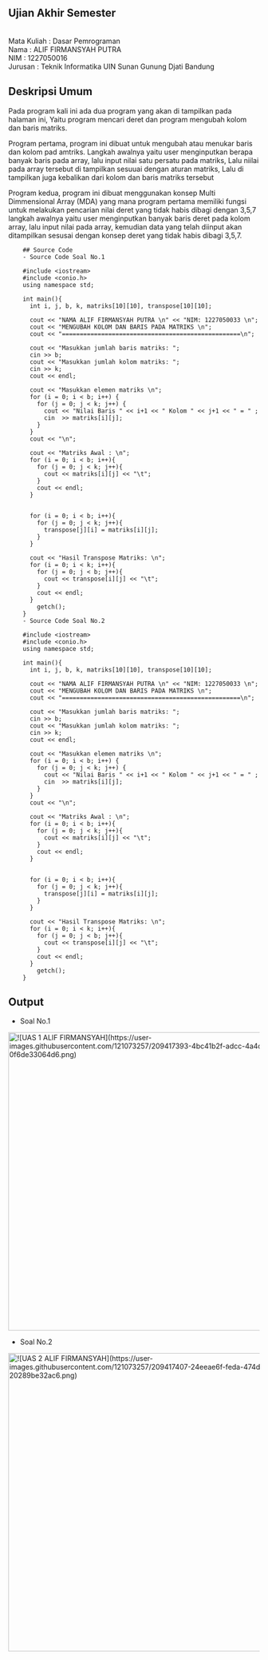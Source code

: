 ## Ujian Akhir Semester 
<br>Mata Kuliah 	: Dasar Pemrograman
<br> Nama		: ALIF FIRMANSYAH PUTRA
<br>NIM			: 1227050016
<br>Jurusan		: Teknik Informatika UIN Sunan Gunung Djati Bandung 

## Deskripsi Umum
Pada program kali ini ada dua program yang akan di tampilkan pada halaman ini, Yaitu program mencari deret dan program mengubah kolom dan baris matriks.

Program pertama, program ini dibuat untuk mengubah atau menukar baris dan kolom pad amtriks.
Langkah awalnya yaitu user menginputkan berapa banyak baris pada array, lalu input nilai satu persatu pada matriks, Lalu niilai pada array tersebut di tampilkan sesuuai dengan aturan matriks, Lalu di tampilkan juga kebalikan dari kolom dan baris matriks tersebut

Program kedua, program ini dibuat menggunakan konsep Multi Dimmensional Array (MDA) yang mana program pertama memiliki fungsi untuk melakukan pencarian nilai deret yang tidak habis dibagi dengan 3,5,7
langkah awalnya yaitu user menginputkan banyak baris deret pada kolom array, lalu input nilai pada array, kemudian data yang telah diinput akan ditampilkan sesusai dengan konsep deret yang tidak habis dibagi 3,5,7.  

		## Source Code
		- Source Code Soal No.1

		#include <iostream>
		#include <conio.h>
		using namespace std;

		int main(){
		  int i, j, b, k, matriks[10][10], transpose[10][10];

		  cout << "NAMA ALIF FIRMANSYAH PUTRA \n" << "NIM: 1227050033 \n";
		  cout << "MENGUBAH KOLOM DAN BARIS PADA MATRIKS \n";
		  cout << "==================================================\n";

		  cout << "Masukkan jumlah baris matriks: ";
		  cin >> b;
		  cout << "Masukkan jumlah kolom matriks: ";
		  cin >> k;
		  cout << endl;

		  cout << "Masukkan elemen matriks \n";
		  for (i = 0; i < b; i++) {
		    for (j = 0; j < k; j++) {
		      cout << "Nilai Baris " << i+1 << " Kolom " << j+1 << " = " ;
			  cin  >> matriks[i][j];
		    }
		  }
		  cout << "\n";

		  cout << "Matriks Awal : \n";
		  for (i = 0; i < b; i++){
		    for (j = 0; j < k; j++){
		      cout << matriks[i][j] << "\t";
		    }
		    cout << endl;
		  }


		  for (i = 0; i < b; i++){
		    for (j = 0; j < k; j++){
		      transpose[j][i] = matriks[i][j];
		    }
		  }

		  cout << "Hasil Transpose Matriks: \n";
		  for (i = 0; i < k; i++){
		    for (j = 0; j < b; j++){
		      cout << transpose[i][j] << "\t";
		    }
		    cout << endl;
		  }
			getch();
		}
		- Source Code Soal No.2

		#include <iostream>
		#include <conio.h>
		using namespace std;

		int main(){
		  int i, j, b, k, matriks[10][10], transpose[10][10];

		  cout << "NAMA ALIF FIRMANSYAH PUTRA \n" << "NIM: 1227050033 \n";
		  cout << "MENGUBAH KOLOM DAN BARIS PADA MATRIKS \n";
		  cout << "==================================================\n";

		  cout << "Masukkan jumlah baris matriks: ";
		  cin >> b;
		  cout << "Masukkan jumlah kolom matriks: ";
		  cin >> k;
		  cout << endl;

		  cout << "Masukkan elemen matriks \n";
		  for (i = 0; i < b; i++) {
		    for (j = 0; j < k; j++) {
		      cout << "Nilai Baris " << i+1 << " Kolom " << j+1 << " = " ;
			  cin  >> matriks[i][j];
		    }
		  }
		  cout << "\n";

		  cout << "Matriks Awal : \n";
		  for (i = 0; i < b; i++){
		    for (j = 0; j < k; j++){
		      cout << matriks[i][j] << "\t";
		    }
		    cout << endl;
		  }


		  for (i = 0; i < b; i++){
		    for (j = 0; j < k; j++){
		      transpose[j][i] = matriks[i][j];
		    }
		  }

		  cout << "Hasil Transpose Matriks: \n";
		  for (i = 0; i < k; i++){
		    for (j = 0; j < b; j++){
		      cout << transpose[i][j] << "\t";
		    }
		    cout << endl;
		  }
			getch();
		}
## Output
- Soal No.1
 <img width="597" alt="![UAS 1 ALIF FIRMANSYAH](https://user-images.githubusercontent.com/121073257/209417393-4bc41b2f-adcc-4a4c-bc17-0f6de33064d6.png)">

- Soal No.2 
 <img width="597" alt="![UAS 2 ALIF FIRMANSYAH](https://user-images.githubusercontent.com/121073257/209417407-24eeae6f-feda-474d-91c9-20289be32ac6.png)">
